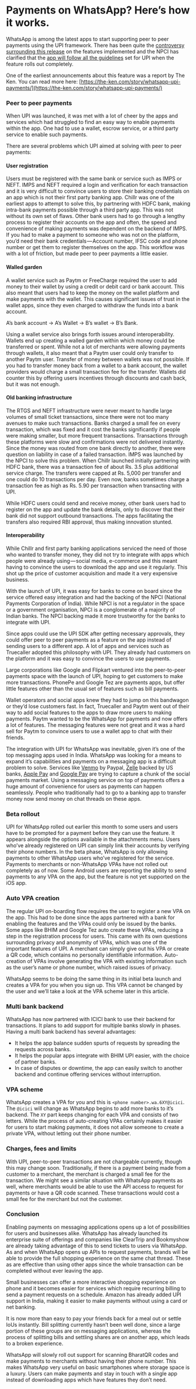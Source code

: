 # Payments on WhatsApp? Here’s how it works.

WhatsApp is among the latest apps to start supporting peer to peer payments using the UPI framework. There has been quite the [controversy surrounding this release](https://www.medianama.com/2018/02/223-paytm-vs-whatsapp-on-upi/) on the features implemented and the NPCI has clarified that the [app will follow all the guidelines](https://www.medianama.com/2018/02/223-npci-statement-calls-whatsapp-payments-launch-a-beta/) set for UPI when the feature rolls out completely.

One of the earliest announcements about this feature was a report by The Ken. You can read more here: [https://the-ken.com/story/whatsapp-upi-payments/](https://the-ken.com/story/whatsapp-upi-payments/)

### Peer to peer payments

When UPI was launched, it was met with a lot of cheer by the apps and services which had struggled to find an easy way to enable payments within the app. One had to use a wallet, escrow service, or a third party service to enable such payments.

There are several problems which UPI aimed at solving with peer to peer payments:

#### **User registration**

Users must be registered with the same bank or service such as IMPS or NEFT. IMPS and NEFT required a login and verification for each transaction and it is very difficult to convince users to store their banking credentials on an app which is not their first party banking app. Chillr was one of the earliest apps to attempt to solve this, by partnering with HDFC bank, making intra-bank payments possible through a third party app. This was not without its own set of flaws. Other bank users had to go through a lengthy process to register their accounts on the app and often, the speed and convenience of making payments was dependent on the backend of IMPS. If you had to make a payment to someone who was not on the platform, you’d need their bank credentials — Account number, IFSC code and phone number or get them to register themselves on the app. This workflow was with a lot of friction, but made peer to peer payments a little easier.

#### Walled garden

A wallet service such as Paytm or FreeCharge required the user to add money to their wallet by using a credit or debit card or bank account. This also meant that users had to keep the money on the wallet platform and make payments with the wallet. This causes significant issues of trust in the wallet apps, since they even charged to withdraw the funds into a bank account.

A’s bank account -&gt; A’s Wallet -&gt; B’s wallet -&gt; B’s Bank.

Using a wallet service also brings forth issues around interoperability. Wallets end up creating a walled garden within which money could be transferred or spent. While not a lot of merchants were allowing payments through wallets, it also meant that a Paytm user could only transfer to another Paytm user. Transfer of money between wallets was not possible. If you had to transfer money back from a wallet to a bank account, the wallet providers would charge a small transaction fee for the transfer. Wallets did counter this by offering users incentives through discounts and cash back, but it was not enough.

#### Old banking infrastructure

The RTGS and NEFT infrastructure were never meant to handle large volumes of small ticket transactions, since there were not too many avenues to make such transactions. Banks charged a small fee on every transaction, which was fixed and it cost the banks significantly if people were making smaller, but more frequent transactions. Transactions through these platforms were slow and confirmations were not delivered instantly. Since the money was routed from one bank directly to another, there were question on liability in case of a failed transaction. IMPS was launched by the NPCI to solve this problem. When Chillr launched initially partnering with HDFC bank, there was a transaction fee of about Rs. 3.5 plus additional service charge. The transfers were capped at Rs. 5,000 per transfer and one could do 10 transactions per day. Even now, banks sometimes charge a transaction fee as high as Rs. 5.90 per transaction when transacting with UPI.

While HDFC users could send and receive money, other bank users had to register on the app and update the bank details, only to discover that their bank did not support outbound transactions. The apps facilitating the transfers also required RBI approval, thus making innovation stunted.

#### Interoperability

While Chillr and first party banking applications serviced the need of those who wanted to transfer money, they did not try to integrate with apps which people were already using — social media, e-commerce and this meant having to convince the users to download the app and use it regularly. This shot up the price of customer acquisition and made it a very expensive business.

With the launch of UPI, it was easy for banks to come on board since the service offered easy integration and had the backing of the NPCI \(National Payments Corporation of India\). While NPCI is not a regulator in the space or a government organisation, NPCI is a conglomerate of a majority of Indian banks. The NPCI backing made it more trustworthy for the banks to integrate with UPI.

Since apps could use the UPI SDK after getting necessary approvals, they could offer peer to peer payments as a feature on the app instead of sending users to a different app. A lot of apps and services such as Truecaller adopted this philosophy with UPI. They already had customers on the platform and it was easy to convince the users to use payments.

Large corporations like Google and Flipkart ventured into the peer-to-peer payments space with the launch of UPI, hoping to get customers to make more transactions. PhonePe and Google Tez are payments apps, but offer little features other than the usual set of features such as bill payments.

Wallet operators and social apps knew they had to jump on this bandwagon or they’d lose customers fast. In fact, Truecaller and Paytm went out of their way to add social features to the apps to draw more users to making payments. Paytm wanted to be the WhatsApp for payments and now offers a lot of features. The messaging features were not great and it was a hard sell for Paytm to convince users to use a wallet app to chat with their friends.

The integration with UPI for WhatsApp was inevitable, given it’s one of the top messaging apps used in India. WhatsApp was looking for a means to expand it’s capabilities and payments on a messaging app is a difficult problem to solve. Services like [Venmo](https://venmo.com/) by Paypal, [Zelle](https://www.zellepay.com/) backed by US banks, [Apple Pay](https://www.apple.com/apple-pay/) and [Google Pay](https://www.blog.google/topics/shopping-payments/say-hello-to-google-pay/) are trying to capture a chunk of the social payments market. Using a messaging service on top of payments offers a huge amount of convenience for users as payments can happen seamlessly. People who traditionally had to go to a banking app to transfer money now send money on chat threads on these apps.

### Beta rollout

UPI for WhatsApp rolled out earlier this month to some users and users have to be prompted for a payment before they can use the feature. It appears alongside the options available in the attachments menu. Users who’ve already registered on UPI can simply link their accounts by verifying their phone numbers. In the beta phase, WhatsApp is only allowing payments to other WhatsApp users who’ve registered for the service. Payments to merchants or non-WhatsApp VPAs have not rolled out completely as of now. Some Android users are reporting the ability to send payments to any VPA on the app, but the feature is not yet supported on the iOS app.

### Auto VPA creation

The regular UPI on-boarding flow requires the user to register a new VPA on the app. This had to be done since the apps partnered with a bank for enabling the features and the VPAs could only be issued by the banks. Some apps like BHIM and Google Tez auto create these VPAs, reducing a step in the registration process for users. This came with its own questions surrounding privacy and anonymity of VPAs, which was one of the important features of UPI. A merchant can simply give out his VPA or create a QR code, which contains no personally identifiable information. Auto-creation of VPAs involve generating the VPA with existing information such as the user’s name or phone number, which raised issues of privacy.

WhatsApp seems to be doing the same thing in its initial beta launch and creates a VPA for you when you sign up. This VPA cannot be changed by the user and we’ll take a look at the VPA scheme later in this article.

### Multi bank backend

WhatsApp has now partnered with ICICI bank to use their backend for transactions. It plans to add support for multiple banks slowly in phases. Having a multi bank backend has several advantages:

* It helps the app balance sudden spurts of requests by spreading the requests across banks.
* It helps the popular apps integrate with BHIM UPI easier, with the choice of partner banks.
* In case of disputes or downtime, the app can easily switch to another backend and continue offering services without interruption.

### VPA scheme

WhatsApp creates a VPA for you and this is `<phone number>.wa.6XY@icici`. The `@icici` will change as WhatsApp begins to add more banks to it’s backend. The `XY` part keeps changing for each VPA and consists of two letters. While the process of auto-creating VPAs certainly makes it easier for users to start making payments, it does not allow someone to create a private VPA, without letting out their phone number.

### Charges, fees and limits

With UPI, peer-to-peer transactions are not chargeable currently, though this may change soon. Traditionally, if there is a payment being made from a customer to a merchant, the merchant is charged a small fee for the transaction. We might see a similar situation with WhatsApp payments as well, where merchants would be able to use the API access to request for payments or have a QR code scanned. These transactions would cost a small fee for the merchant but not the customer.

### Conclusion

Enabling payments on messaging applications opens up a lot of possibilities for users and businesses alike. WhatsApp has already launched its enterprise suite of offerings and companies like ClearTrip and Bookmyshow are already taking advantage of this to send tickets to users via WhatsApp. As and when WhatsApp opens up APIs to request payments, brands will be able to provide the full shopping experience on the same chat thread. These as are effective than using other apps since the whole transaction can be completed without ever leaving the app.

Small businesses can offer a more interactive shopping experience on phone and it becomes easier for services which require recurring billing to send a payment requests on a schedule. Amazon has already added UPI support in India, making it easier to make payments without using a card or net banking.

It is now more than easy to pay your friends back for a meal out or settle IoUs instantly. Bill splitting currently hasn’t been well done, since a large portion of these groups are on messaging applications, whereas the process of splitting bills and settling shares are on another app, which leads to a broken experience.

WhatsApp will slowly roll out support for scanning BharatQR codes and make payments to merchants without having their phone number. This makes WhatsApp very useful on basic smartphones where storage space is a luxury. Users can make payments and stay in touch with a single app instead of downloading apps which have features they don’t need.

